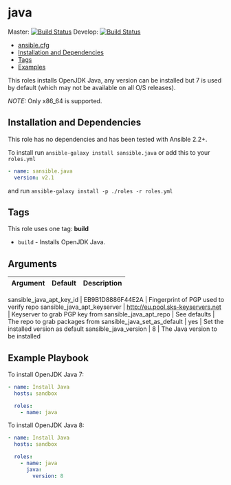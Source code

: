 # java

Master: [![Build Status](https://travis-ci.org/sansible/java.svg?branch=master)](https://travis-ci.org/sansible/java)
Develop: [![Build Status](https://travis-ci.org/sansible/java.svg?branch=develop)](https://travis-ci.org/sansible/java)

* [ansible.cfg](#ansible-cfg)
* [Installation and Dependencies](#installation-and-dependencies)
* [Tags](#tags)
* [Examples](#examples)

This roles installs OpenJDK Java, any version can be installed
but 7 is used by default (which may not be available on all O/S releases).

*NOTE:* Only x86_64 is supported.


## Installation and Dependencies

This role has no dependencies and has been tested with Ansible 2.2+.

To install run `ansible-galaxy install sansible.java` or add this to your
`roles.yml`

```YAML
- name: sansible.java
  version: v2.1
```

and run `ansible-galaxy install -p ./roles -r roles.yml`


## Tags

This role uses one tag: **build**

* `build` - Installs OpenJDK Java.


## Arguments

Argument | Default | Description
----------|---------|------------

sansible_java_apt_key_id | EB9B1D8886F44E2A | Fingerprint of PGP used to verify repo
sansible_java_apt_keyserver | http://eu.pool.sks-keyservers.net | Keyserver to grab PGP key from
sansible_java_apt_repo | See defaults | The repo to grab packages from
sansible_java_set_as_default | yes | Set the installed version as default
sansible_java_version | 8 | The Java version to be installed


## Example Playbook

To install OpenJDK Java 7:

```YAML
- name: Install Java
  hosts: sandbox

  roles:
    - name: java
```

To install OpenJDK Java 8:

```YAML
- name: Install Java
  hosts: sandbox

  roles:
    - name: java
      java:
        version: 8
```
